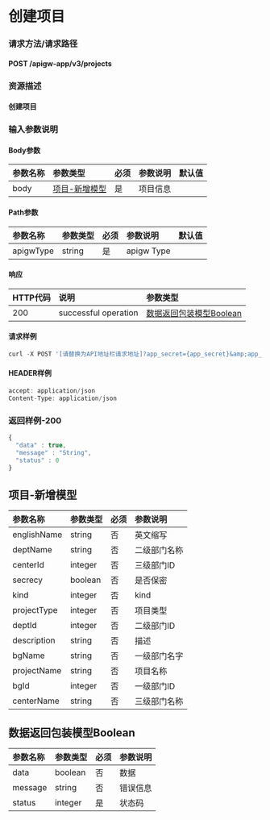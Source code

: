# 创建项目

### 请求方法/请求路径

#### POST  /apigw-app/v3/projects

### 资源描述

#### 创建项目

### 输入参数说明

#### Body参数

| 参数名称 | 参数类型 | 必须 | 参数说明 | 默认值 |
| :--- | :--- | :--- | :--- | :--- |
| body | [项目-新增模型]() | 是 | 项目信息 |  |

#### Path参数

| 参数名称 | 参数类型 | 必须 | 参数说明 | 默认值 |
| :--- | :--- | :--- | :--- | :--- |
| apigwType | string | 是 | apigw Type |  |

#### 响应

| HTTP代码 | 说明 | 参数类型 |
| :--- | :--- | :--- |
| 200 | successful operation | [数据返回包装模型Boolean]() |

#### 请求样例

```javascript
curl -X POST '[请替换为API地址栏请求地址]?app_secret={app_secret}&amp;app_code={app_code}'
```

#### HEADER样例

```javascript
accept: application/json
Content-Type: application/json
```

### 返回样例-200

```javascript
{
  "data" : true,
  "message" : "String",
  "status" : 0
}
```

## 项目-新增模型

| 参数名称 | 参数类型 | 必须 | 参数说明 |
| :--- | :--- | :--- | :--- |
| englishName | string | 否 | 英文缩写 |
| deptName | string | 否 | 二级部门名称 |
| centerId | integer | 否 | 三级部门ID |
| secrecy | boolean | 否 | 是否保密 |
| kind | integer | 否 | kind |
| projectType | integer | 否 | 项目类型 |
| deptId | integer | 否 | 二级部门ID |
| description | string | 否 | 描述 |
| bgName | string | 否 | 一级部门名字 |
| projectName | string | 否 | 项目名称 |
| bgId | integer | 否 | 一级部门ID |
| centerName | string | 否 | 三级部门名称 |

## 数据返回包装模型Boolean

| 参数名称 | 参数类型 | 必须 | 参数说明 |
| :--- | :--- | :--- | :--- |
| data | boolean | 否 | 数据 |
| message | string | 否 | 错误信息 |
| status | integer | 是 | 状态码 |


